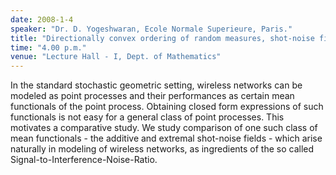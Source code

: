 ```yaml
---
date: 2008-1-4
speaker: "Dr. D. Yogeshwaran, Ecole Normale Superieure, Paris."
title: "Directionally convex ordering of random measures, shot-noise fields and some applications to wireless networks."
time: "4.00 p.m."
venue: "Lecture Hall - I, Dept. of Mathematics"
---
```

In the standard stochastic geometric setting, wireless networks can be 
modeled as point processes and their performances as certain mean functionals 
of the point process. Obtaining closed form expressions of such functionals is 
not easy for a general class of point processes. This motivates a comparative 
study. We study comparison of one such class of mean functionals - the additive 
and extremal shot-noise fields - which arise naturally in modeling of wireless 
networks, as ingredients of the so called Signal-to-Interference-Noise-Ratio.
